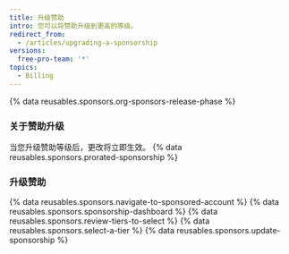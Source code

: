 ```yaml
---
title: 升级赞助
intro: 您可以将赞助升级到更高的等级。
redirect_from:
  - /articles/upgrading-a-sponsorship
versions:
  free-pro-team: '*'
topics:
  - Billing
---
```


{% data reusables.sponsors.org-sponsors-release-phase %}

### 关于赞助升级

当您升级赞助等级后，更改将立即生效。 {% data reusables.sponsors.prorated-sponsorship %}

### 升级赞助

{% data reusables.sponsors.navigate-to-sponsored-account %}
{% data reusables.sponsors.sponsorship-dashboard %}
{% data reusables.sponsors.review-tiers-to-select %}
{% data reusables.sponsors.select-a-tier %}
{% data reusables.sponsors.update-sponsorship %}
